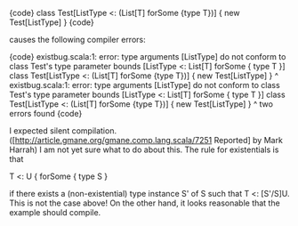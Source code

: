 {code}
class Test[ListType <: (List[T] forSome {type T})] { 
  new Test[ListType] 
}
{code}

causes the following compiler errors:

{code}
existbug.scala:1: error: type arguments [ListType] do not conform to class Test's type parameter bounds [ListType <: List[T] forSome { type T }]
class Test[ListType <: (List[T] forSome {type T})] { new Test[ListType] }
                                                   ^
existbug.scala:1: error: type arguments [ListType] do not conform to class Test's type parameter bounds [ListType <: List[T] forSome { type T }]
class Test[ListType <: (List[T] forSome {type T})] { new Test[ListType] }
                                                         ^
two errors found
{code}

I expected silent compilation.  ([http://article.gmane.org/gmane.comp.lang.scala/7251 Reported] by Mark Harrah)
I am not yet sure what to do about this. The rule for existentials is that

T <: U { forSome { type S }

if there exists a (non-existential) type instance S' of S such that T <: [S'/S]U. 
This is not the case above! On the other hand, it looks reasonable that the example should compile.
